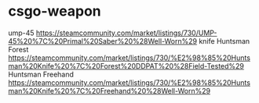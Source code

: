 # csgo-weapon
ump-45
https://steamcommunity.com/market/listings/730/UMP-45%20%7C%20Primal%20Saber%20%28Well-Worn%29
knife
Huntsman Forest
https://steamcommunity.com/market/listings/730/%E2%98%85%20Huntsman%20Knife%20%7C%20Forest%20DDPAT%20%28Field-Tested%29
Huntsman Freehand
https://steamcommunity.com/market/listings/730/%E2%98%85%20Huntsman%20Knife%20%7C%20Freehand%20%28Well-Worn%29
